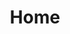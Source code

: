 ---
title: Home
content_blocks:
    - _bookshop_name: sections/banner
      title: "forest positive printing"
      heading: "Reduce waste + Plant more = <strong>Forest Positive</strong>"
      paragraph: "Transform your printing from an environmental impact to a positive force for ecological renewal."
      image:
          path: "https://picsum.photos/529/295"
          alt: "Forest Positive Printing"
      image_alignment: "right"  
    - _bookshop_name: sections/centered-block
      heading: "What is Forest Positive"
      description: "What is Forest Positive printing? An evolution of the print space, putting but back more trees than get pulped into printer paper. Doing what’s right for the environment."
      background_color: "#F8F9FA"
      image:
        path: "https://picsum.photos/571/138"
        alt: "Forest Positive"
      background_color: "#F1F3F5"
    - _bookshop_name: sections/left-right-block
      heading: 
        _bookshop_name: generic/heading
        heading_text: "Why Forest Positive matters"
        heading_hierarchy: "h2"
        heading_style: "h2"
      description: >-
        20% of current greenhouse gases are due to tropical forest destruction. The soldiers on the frontlines of the climate change war are the world’s trees. One mature tree absorbs more than 48 pounds of carbon dioxide each year. This creates enough oxygen for a human to breath for 2 years.


        Unfortunately, due to climate change and deforestation, the amount of trees on the planet is shrinking  every day. 


        With 30% trees cut down being used for paper processing, essential business printing needs to do more   than minimize paper waste. We need to maximize positive environmental investment.
      image: 
        path: "https://picsum.photos/551/281"
        alt: "Forest Positive"
      image_alignment: "left"
      background_color: "#F8F9FA"
    - _bookshop_name: sections/left-right-quote-block
      quote: "“What we are doing to the forests of the world is but a mirror reflection of what we are doing to ourselves and to one another.” "
      author: "Chris Maser"
      title: "what is forest positive printing"
      heading: 
        _bookshop_name: generic/heading
        heading_text: "We plant trees to counteract your printing's impact"
        heading_hierarchy: "h2"
        heading_style: "h2"
      body_text: >-
          **Forest Positive printing** is extending the Forest Positive evolution into the print space. It allows organisations to actively contribute to more trees being planted than those pulped into printing paper. Forest Positive printing moves beyond reducing waste and transforms essential business printing from a negative environmental footprint to a positive force for reforestation and ecological renewal.
      background_color: "#F1F3F5"
      quote_alignment: "right"
    - _bookshop_name: sections/left-right-block
      title: "our story"
      heading: 
        _bookshop_name: generic/heading
        heading_text: "History of sustainability at PaperCut"
        heading_hierarchy: "h2"
        heading_style: "h2"
      description: >-
        Caring about the environment isn’t new at PaperCut, it’s embedded in our DNA. This company all started with an overflowing recycling bin at a school library printer. It was the motivation to write a bit of code to reduce waste for one school, and it quickly became a globally used software.
        
        
        For over 20 years PaperCut has created industry-leading print management software that reduces paper waste and saves trees for 115 million users in over 195 countries. To date, our solutions have saved 2.3B pages and 280,451 trees, and counting. 
        
        
        But minimizing waste is no longer enough, we want to do more. We’re now solving the second half of the print equation. Forest Positive printing means we offer waste reduction and direct ecological action by offering customers a way to plant more trees than used by printing.
      image:
         path: "https://picsum.photos/551/281"
         alt: "Forest Positive"
      image_alignment: "left"
      background_color: "#F8F9FA"
    - _bookshop_name: sections/left-right-featured-cta
      heading: "PaperCut Grows"
      call_to_action:
          heading: "PaperCut Grows - our program for Forest Positive printing"
          body_text: >-
             PaperCut Grows is our in-product tool to deliver Forest Positive printing, available as an affordable and easy add-on with our flagship solutions PaperCut MF and PaperCut Hive. In partnership with certified non-profit reforestation projects, this sustainability program converts your documents printed into trees planted. 
             
             
             You hand-pick which global reforestation project plants your trees, then monitor and display your printing and tree planting volumes via a live dashboard. You’ll also be equipped with an in-product Marketing Toolkit of website components, and social media and copy templates to help tell your business’s sustainability story.
      link:
          content: "Learn more about papercut grows"
          url: "#"
      logo_image_path: "https://picsum.photos/270/81"
      logo_image_alt_tag: "PaperCut Grows Logo"
      cta_alignment: "right"
      background_video: 
        _bookshop_name: simple/background-video
        video_id: ''
        fall_back_image: "https://picsum.photos/500"
    - _bookshop_name: sections/carousel
      heading: "Sustainability in the print industry is bigger than us"
      text_content: "We highly recommend you familiarize yourself with the following incredible organizations ensuring a better tomorrow for our planet:"
      slides:
        - _bookshop_name: simple/slide-card
          primary_image: "https://picsum.photos/500"
          title: "HP carbon neutral offering"
          body_text: "HP's Sustainable Impact creates lasting, positive change for the planet, our people, and the communities where we live, work, and do business."
          url: "#"
          logo: "https://picsum.photos/500"
        - _bookshop_name: simple/slide-card
          primary_image: "https://picsum.photos/500"
          logo: "https://picsum.photos/500"
          title: "PrintReleaf’s tree planting"
          body_text: "PrintReleaf is a Certification System and Software Platform for Automated Global Reforestation."
          url: "#"
        - _bookshop_name: simple/slide-card
          primary_image: "https://picsum.photos/500"
          logo: "https://picsum.photos/500"
          title: "Konica Minolta's program"
          body_text: "Konica Minolta carries out activities to reduce environmental impact as part of its efforts to achieve “Carbon Minus” by 2050."
          url: "#"
        - _bookshop_name: simple/slide-card
          primary_image: "https://picsum.photos/500"
          logo: "https://picsum.photos/500"
          title: "The Nature Conservancy"
          body_text: "The Nature Conservancy is a global conservation organization. They work to protect the lands and waters on which all life depends. They have a goal to protect 30% of the planet by 2030."
          url: "#"
        - _bookshop_name: simple/slide-card
          primary_image: "https://picsum.photos/500"
          logo: "https://picsum.photos/500"
          title: "The World Bank"
          body_text: "The World Bank is a global development cooperative owned by 189 member countries. They work to reduce poverty and improve living standards for people in developing countries."
          url: "#"
          

        

    - _bookshop_name: sections/left-right-with-list
      image_path: https://picsum.photos/437/437
      heading: 
        _bookshop_name: generic/heading
        heading_text: "Find out more about what's driving the Forest Positive movement"
        heading_hierarchy: "h2"
        heading_style: "h2"
      body_text: >-
          Forest Positive is a global movement, and a targeted extension of sustainability. We’re just doing our bit to bring it to printing. 


          The Forest Positive movement is bigger than us. Want to learn more about it? Look at these other initiatives in the space:
      links:
          - content_html: "WWF - Responsible pulp and paper policies and targets with paper manufacturers - also check out their post on Creating a Forest Positive Future"
          - content_html: "IKEA - Forest Positive wood sourcing for the furniture industry "
          - content_html: "United Nations - The Global Forest Goals Report 2021 outlines the importance of the worlds forests in achieving a sustainable tomorrow"
      background_color: "#F1F3F5"
      list_alignment: "right"
    - _bookshop_name: sections/footer-cta
      heading: "Ready to get started?"
      description: "Compare our products or dive a little deeper into product solutions."
      links:
      - content: compare our products
        url: /
        color: white
      - content: try for free
        url: /
        color: green
    - _bookshop_name: structures/footer
      text: "helo"
      form: 
        _bookshop_name: simple/navigation-form
        email_input:
            type: email
            placeholder: "Email*"
            required: true
        checkbox_input:
            type: checkbox
            label: "Yes, subscribe me to PaperCut news, offers, product updates, newsletters and events. *"
        privacy_policy: "By filling out and submitting this form, you agree that you have read our <a href='/privacy-policy'>Privacy Policy</a> and agree to PaperCut handling your data in accordance with its terms."
        button:
            _bookshop_name: generic/link
            content: "Submit"
            url: "#"
            open_in_new_tab: false
            style: primary
      information:
        _bookshop_name: structures/footer/further-information 
      navigation:
        _bookshop_name: structures/footer/footer-navigation
        sections:
        - heading: About
          links:
            - name: About us
              url: /about/
              open_in_new_tab: false
            - name: Careers
              url: /about/life-at-papercut
              open_in_new_tab: false
            - name: Meet the team
              url: /about/team
              open_in_new_tab: false
            - name: Testimonials
              url: /testimonials/
              open_in_new_tab: false
            - name: Customer stories
              url: /customer-stories/
              open_in_new_tab: false
            - name: Blog
              url: /blog/
              open_in_new_tab: false
        - heading: Products
          links:
            - name: Product overview
              url: /products/
              open_in_new_tab: false
            - name: PaperCut NG
              url: /products/ng/
              open_in_new_tab: false
            - name: PaperCut MF
              url: /products/mf/
              open_in_new_tab: false
            - name: PaperCut Pocket
              url: /products/papercut-pocket/
              open_in_new_tab: false
            - name: PaperCut Hive
              url: /products/papercut-hive/
              open_in_new_tab: false
            - name: Free Tools
              url: /products/free-software
              open_in_new_tab: false
            - name: In the Percolator
              url: /products/percolator
              open_in_new_tab: false
        - heading: Industry
          links:
            - name: Education overview
              url: /industry/education/
              open_in_new_tab: false
            - name: High school/K-12
              url: /industry/education/k-12/
              open_in_new_tab: false
            - name: Higher education
              url: /industry/education/higher-education/
              open_in_new_tab: false
            - name: Legal
              url: /industry/legal/
              open_in_new_tab: false
            - name: Large enterprise
              url: /industry/large-enterprise/
              open_in_new_tab: false
            - name: Healthcare
              url: /industry/healthcare/
              open_in_new_tab: false
            - name: Local government
              url: /industry/local-government/
              open_in_new_tab: false
            - name: SMB
              url: /industry/smb/
              open_in_new_tab: false
        - heading: Discover
          links:
            - name: Discover overview
              url: /discover/
              open_in_new_tab: false
            - name: Easy printing
              url: /discover/easy-printing/
              open_in_new_tab: false
            - name: Print security
              url: /discover/print-security/
              open_in_new_tab: false
            - name: Waste control
              url: /discover/waste-control/
              open_in_new_tab: false
            - name: Scan
              url: /discover/easy-scanning-and-capture/
              open_in_new_tab: false
            - name: 3D printing
              url: /discover/guided-3d-printing/
              open_in_new_tab: false
            - name: Print rooms
              url: /discover/print-room-workflows/
              open_in_new_tab: false
            - name: Integrations
              url: /discover/integrations-and-customizations/
              open_in_new_tab: false
            - name: Best practices
              url: /discover/best-practices/
              open_in_new_tab: false
            - name: Tour
              url: /discover/tour/
              open_in_new_tab: false
        - heading: Support
          links:
            - name: Contact us
              url: /contact/
              open_in_new_tab: false
            - name: Knowledge Base
              url: /kb/
              open_in_new_tab: false
            - name: User Manual
              url: /support/resources/manuals/ng-mf/
              open_in_new_tab: false
        - heading: Partners
          links:
            - name: Become a Reseller
              url: /resellers/
              open_in_new_tab: false
            - name: Reseller Login
              url: /login/
              open_in_new_tab: false
            
        
     
         

---